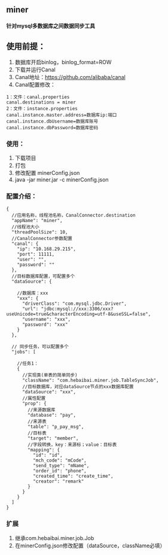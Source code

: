 ## miner

#### 针对mysql多数据库之间数据同步工具

## 使用前提：
1. 数据库开启binlog，binlog_format=ROW
2. 下载并运行Canal
3. Canal地址：https://github.com/alibaba/canal
4. Canal配置修改：
```
1：文件：canal.properties
canal.destinations = miner
2：文件：instance.properties
canal.instance.master.address=数据库ip:端口
canal.instance.dbUsername=数据库账号
canal.instance.dbPassword=数据库密码
```

### 使用：
1. 下载项目
2. 打包
3. 修改配置 minerConfig.json
4. java -jar miner.jar -c minerConfig.json

### 配置介绍：
```
{
  //应用名称，线程池名称，CanalConnector.destination
  "appName": "miner",
  //线程池大小
  "threadPoolSize": 10,
  //CanalConnector参数配置
  "canal": {
    "ip": "10.168.29.215",
    "port": 11111,
    "user": "",
    "password": ""
  },
  //目标数据库配置，可配置多个
  "dataSource": {
  
    //数据库：xxx
    "xxx": {
      "driverClass": "com.mysql.jdbc.Driver",
      "url": "jdbc:mysql://xxx:3306/xxx?useUnicode=true&characterEncoding=utf-8&useSSL=false",
      "username": "xxx",
      "password": "xxx"
    }
  },
  
  // 同步任务，可以配置多个
  "jobs": [
    
    //任务1：
    {
      //实现类(单表的简单同步)
      "className": "com.hebaibai.miner.job.TableSyncJob",
      //目标数据库，对应dataSource节点的xxx数据库配置
      "dataSource": "xxx",
      //属性配置
      "prop": {
        //来源数据库
        "database": "pay",
        //来源表
        "table": "p_pay_msg",
        //目标表
        "target": "member",
        //字段转换，key：来源标；value：目标表
        "mapping": {
          "id": "id",
          "mch_code": "mCode",
          "send_type": "mName",
          "order_id": "phone",
          "created_time": "create_time",
          "creator": "remark"
        }
      }
    }
  ]
}
```

### 扩展
1. 继承com.hebaibai.miner.job.Job
2. 在minerConfig.json修改配置（dataSource，className必填）